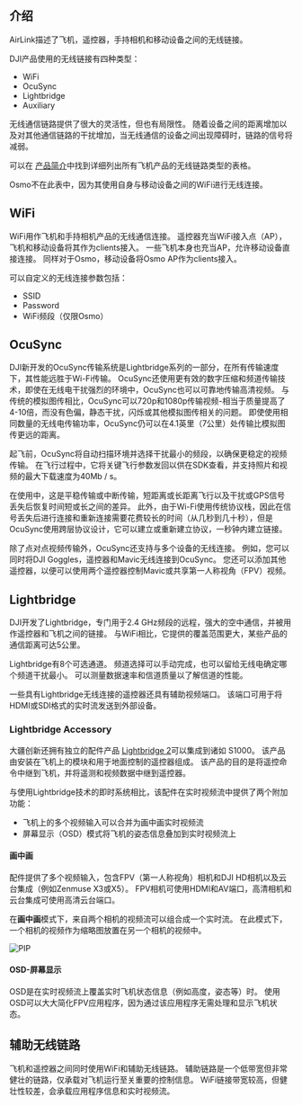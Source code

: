 ## 介绍

AirLink描述了飞机，遥控器，手持相机和移动设备之间的无线链接。

DJI产品使用的无线链接有四种类型：

* WiFi
* OcuSync
* Lightbridge
* Auxiliary

无线通信链路提供了很大的灵活性，但也有局限性。 随着设备之间的距离增加以及对其他通信链路的干扰增加，当无线通信的设备之间出现障碍时，链路的信号将减弱。

可以在 [产品简介](https://developer.dji.com/doc/mobile-sdk-tutorial/cn/basic-introduction/basic-concepts/remote-controller.html)中找到详细列出所有飞机产品的无线链路类型的表格。 

Osmo不在此表中，因为其使用自身与移动设备之间的WiFi进行无线连接。

## WiFi

WiFi用作飞机和手持相机产品的无线通信连接。 遥控器充当WiFi接入点（AP），飞机和移动设备将其作为clients接入。 一些飞机本身也充当AP，允许移动设备直接连接。 同样对于Osmo，移动设备将Osmo AP作为clients接入。

可以自定义的无线连接参数包括：

* SSID
* Password
* WiFi频段（仅限Osmo）

## OcuSync

DJI新开发的OcuSync传输系统是Lightbridge系列的一部分，在所有传输速度下，其性能远胜于Wi-Fi传输。 OcuSync还使用更有效的数字压缩和频道传输技术，即使在无线电干扰强烈的环境中，OcuSync也可以可靠地传输高清视频。 与传统的模拟图传相比，OcuSync可以720p和1080p传输视频-相当于质量提高了4-10倍，而没有色偏，静态干扰，闪烁或其他模拟图传相关的问题。 即使使用相同数量的无线电传输功率，OcuSync仍可以在4.1英里（7公里）处传输比模拟图传更远的距离。

起飞前，OcuSync将自动扫描环境并选择干扰最小的频段，以确保更稳定的视频传输。 在飞行过程中，它将关键飞行参数发回以供在SDK查看，并支持照片和视频的最大下载速度为40Mb / s。

在使用中，这是平稳传输或中断传输，短距离或长距离飞行以及干扰或GPS信号丢失后恢复时间短或长之间的差异。 此外，由于Wi-Fi使用传统协议栈，因此在信号丢失后进行连接和重新连接需要花费较长的时间（从几秒到几十秒），但是OcuSync使用跨层协议设计，它可以建立或重新建立协议，一秒钟内建立链接。

除了点对点视频传输外，OcuSync还支持与多个设备的无线连接。 例如，您可以同时将DJI Goggles，遥控器和Mavic无线连接到OcuSync。 您还可以添加其他遥控器，以便可以使用两个遥控器控制Mavic或共享第一人称视角（FPV）视频。

## Lightbridge

DJI开发了Lightbridge，专门用于2.4 GHz频段的远程，强大的空中通信，并被用作遥控器和飞机之间的链接。 与WiFi相比，它提供的覆盖范围更大，某些产品的通信距离可达5公里。

Lightbridge有8个可选通道。 频道选择可以手动完成，也可以留给无线电确定哪个频道干扰最小。 可以测量数据速率和信道质量以了解信道的性能。

一些具有Lightbridge无线连接的遥控器还具有辅助视频端口。 该端口可用于将HDMI或SDI格式的实时流发送到外部设备。

### Lightbridge Accessory

大疆创新还拥有独立的配件产品 <a href="http://www.dji.com/product/lightbridge-2" target="_blank">Lightbridge 2</a>可以集成到诸如 S1000。 该产品由安装在飞机上的模块和用于地面控制的遥控器组成。 该产品的目的是将遥控命令中继到飞机，并将遥测和视频数据中继到遥控器。

与使用Lightbridge技术的即时系统相比，该配件在实时视频流中提供了两个附加功能：

* 飞机上的多个视频输入可以合并为画中画实时视频流
* 屏幕显示（OSD）模式将飞机的姿态信息叠加到实时视频流上

#### 画中画

配件提供了多个视频输入，包含FPV（第一人称视角）相机和DJI HD相机以及云台集成（例如Zenmuse X3或X5）。 FPV相机可使用HDMI和AV端口，高清相机和云台集成可使用高清云台端口。

在**画中画**模式下，来自两个相机的视频流可以组合成一个实时流。 在此模式下，一个相机的视频作为缩略图放置在另一个相机的视频中。

![PIP](https://terra-1-g.djicdn.com/84f990b0bbd145e6a3930de0c55d3b2b/admin/doc/e29ec725-89a0-42e3-905b-b01546b8e78f.png)

#### OSD-屏幕显示

OSD是在实时视频流上覆盖实时飞机状态信息（例如高度，姿态等）时。 使用OSD可以大大简化FPV应用程序，因为通过该应用程序无需处理和显示飞机状态。

## 辅助无线链路

飞机和遥控器之间同时使用WiFi和辅助无线链路。 辅助链路是一个低带宽但非常健壮的链路，仅承载对飞机运行至关重要的控制信息。 WiFi链接带宽较高，但健壮性较差，会承载应用程序信息和实时视频流。
